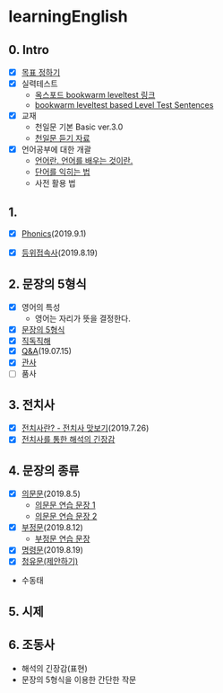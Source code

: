 # learningEnglish
## 0. Intro
- [x] [목표 정하기](docs/goal.md)
- [x] 실력테스트
  - [옥스포드 bookwarm leveltest 링크](https://elt.oup.com/student/readersleveltest/?cc=kr&selLanguage=ko)
  - [bookwarm leveltest based Level Test Sentences](docs/levelTest.md)
- [x] 교재
  - 천일문 기본 Basic ver.3.0
  - [천일문 듣기 자료](http://www.cedubook.com/adm/library/down_pop.php?idx=448&type=1)
- [x] 언어공부에 대한 개괄
  - [언어란. 언어를 배우는 것이란.](./docs/aboutLanguage.md)
  - [단어를 익히는 법](./docs/words.md)
  - 사전 활용 법

## 1. 
- [x] [Phonics](./docs/phonics.md)(2019.9.1)
- [x] [등위접속사](./docs/coordinatingConjunction.md)(2019.8.19)


## 2. 문장의 5형식
- [x] 영어의 특성
  - 영어는 자리가 뜻을 결정한다.
- [x] [문장의 5형식](docs/fiveStructures.md)
- [x] [직독직해](docs/HowtoRead.md)
- [x] [Q&A](docs/QnA_1.md)(19.07.15)
- [x] [관사](docs/article.md)
- [ ] 품사
## 3. 전치사
- [x] [전치사란? - 전치사 맛보기](docs/preposition.md)(2019.7.26)
- [x] [전치사를 통한 해석의 긴장감](2019.8.19)
## 4. 문장의 종류
- [x] [의문문](docs/question.md)(2019.8.5)
  - [의문문 연습 문장 1](docs/questionHW1.md)
  - [의문문 연습 문장 2](docs/questionHW2.md)
- [x] [부정문](docs/negation.md)(2019.8.12)
  - [부정문 연습 문장](docs/negationHW.md)
- [x] [명령문](docs/command.md)(2019.8.19)
- [x] [청유문(제안하기)](docs/request.md)
- 수동태
## 5. 시제
## 6. 조동사
- 해석의 긴장감(표현)
- 문장의 5형식을 이용한 간단한 작문




